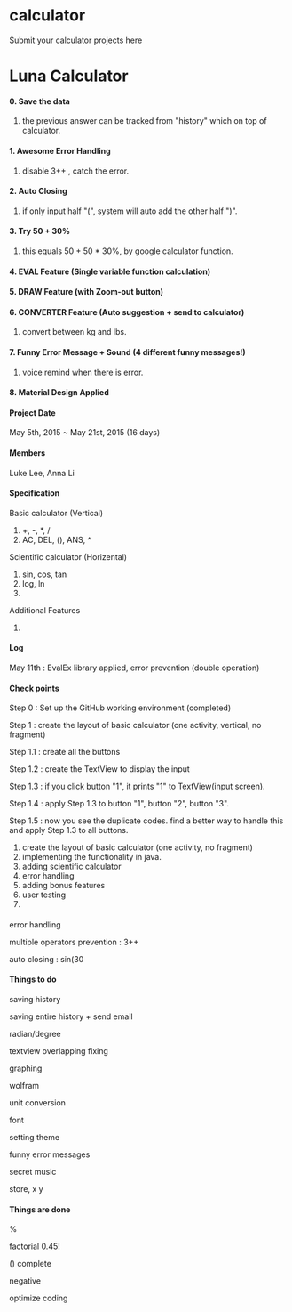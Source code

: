 # calculator
Submit your calculator projects here



# Luna Calculator

#### 0. Save the data
1. the previous answer can be tracked from "history" which on top of calculator. 


#### 1. Awesome Error Handling
1. disable 3++ , catch the error. 


#### 2. Auto Closing
1. if only input half "(", system will auto add the other half ")".

#### 3. Try 50 + 30%
1. this equals 50 + 50 * 30%, by google calculator function. 


#### 4. EVAL Feature (Single variable function calculation)


#### 5. DRAW Feature (with Zoom-out button)


#### 6. CONVERTER Feature (Auto suggestion + send to calculator)
1. convert between kg and lbs. 


#### 7. Funny Error Message + Sound (4 different funny messages!)
1. voice remind when there is error. 

#### 8. Material Design Applied













#### Project Date

May 5th, 2015 ~ May 21st, 2015 (16 days)

#### Members

Luke Lee, Anna Li

#### Specification

Basic calculator (Vertical)

1. +, -, *, /
2. AC, DEL, (), ANS, ^
 
Scientific calculator (Horizental) 

1. sin, cos, tan
2. log, ln
3. 

Additional Features

1. 

#### Log

May 11th : EvalEx library applied, error prevention (double operation)


#### Check points

Step 0 : Set up the GitHub working environment (completed)

Step 1 : create the layout of basic calculator (one activity, vertical, no fragment)

Step 1.1 : create all the buttons

Step 1.2 : create the TextView to display the input

Step 1.3 : if you click button "1", it prints "1" to TextView(input screen).

Step 1.4 : apply Step 1.3 to button "1", button "2", button "3".

Step 1.5 : now you see the duplicate codes. find a better way to handle this and apply Step 1.3 to all buttons.

1. create the layout of basic calculator (one activity, no fragment)
2. implementing the functionality in java.
3. adding scientific calculator
4. error handling
5. adding bonus features
6. user testing
7. 

####
error handling

multiple operators prevention : 3++

auto closing : sin(30

#### Things to do

saving history

saving entire history + send email

radian/degree

textview overlapping fixing

graphing

wolfram

unit conversion

font

setting theme

funny error messages

secret music

store, x y

#### Things are done


%

factorial 0.45!

() complete

negative

optimize coding




